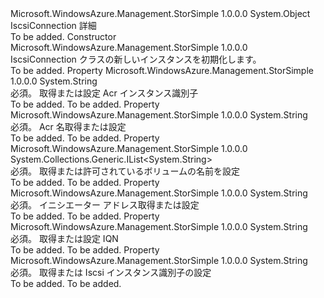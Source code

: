 <Type Name="IscsiConnection" FullName="Microsoft.WindowsAzure.Management.StorSimple.Models.IscsiConnection">
  <TypeSignature Language="C#" Value="public class IscsiConnection" />
  <TypeSignature Language="ILAsm" Value=".class public auto ansi beforefieldinit IscsiConnection extends System.Object" />
  <TypeSignature Language="DocId" Value="T:Microsoft.WindowsAzure.Management.StorSimple.Models.IscsiConnection" />
  <TypeSignature Language="VB.NET" Value="Public Class IscsiConnection" />
  <TypeSignature Language="F#" Value="type IscsiConnection = class" />
  <AssemblyInfo>
    <AssemblyName>Microsoft.WindowsAzure.Management.StorSimple</AssemblyName>
    <AssemblyVersion>1.0.0.0</AssemblyVersion>
  </AssemblyInfo>
  <Base>
    <BaseTypeName>System.Object</BaseTypeName>
  </Base>
  <Interfaces />
  <Docs>
    <summary>
            IscsiConnection 詳細
            </summary>
    <remarks>To be added.</remarks>
  </Docs>
  <Members>
    <Member MemberName=".ctor">
      <MemberSignature Language="C#" Value="public IscsiConnection ();" />
      <MemberSignature Language="ILAsm" Value=".method public hidebysig specialname rtspecialname instance void .ctor() cil managed" />
      <MemberSignature Language="DocId" Value="M:Microsoft.WindowsAzure.Management.StorSimple.Models.IscsiConnection.#ctor" />
      <MemberSignature Language="VB.NET" Value="Public Sub New ()" />
      <MemberType>Constructor</MemberType>
      <AssemblyInfo>
        <AssemblyName>Microsoft.WindowsAzure.Management.StorSimple</AssemblyName>
        <AssemblyVersion>1.0.0.0</AssemblyVersion>
      </AssemblyInfo>
      <Parameters />
      <Docs>
        <summary>
            IscsiConnection クラスの新しいインスタンスを初期化します。
            </summary>
        <remarks>To be added.</remarks>
      </Docs>
    </Member>
    <Member MemberName="AcrInstanceId">
      <MemberSignature Language="C#" Value="public string AcrInstanceId { get; set; }" />
      <MemberSignature Language="ILAsm" Value=".property instance string AcrInstanceId" />
      <MemberSignature Language="DocId" Value="P:Microsoft.WindowsAzure.Management.StorSimple.Models.IscsiConnection.AcrInstanceId" />
      <MemberSignature Language="VB.NET" Value="Public Property AcrInstanceId As String" />
      <MemberSignature Language="F#" Value="member this.AcrInstanceId : string with get, set" Usage="Microsoft.WindowsAzure.Management.StorSimple.Models.IscsiConnection.AcrInstanceId" />
      <MemberType>Property</MemberType>
      <AssemblyInfo>
        <AssemblyName>Microsoft.WindowsAzure.Management.StorSimple</AssemblyName>
        <AssemblyVersion>1.0.0.0</AssemblyVersion>
      </AssemblyInfo>
      <ReturnValue>
        <ReturnType>System.String</ReturnType>
      </ReturnValue>
      <Docs>
        <summary>
            必須。 取得または設定 Acr インスタンス識別子
            </summary>
        <value>To be added.</value>
        <remarks>To be added.</remarks>
      </Docs>
    </Member>
    <Member MemberName="AcrName">
      <MemberSignature Language="C#" Value="public string AcrName { get; set; }" />
      <MemberSignature Language="ILAsm" Value=".property instance string AcrName" />
      <MemberSignature Language="DocId" Value="P:Microsoft.WindowsAzure.Management.StorSimple.Models.IscsiConnection.AcrName" />
      <MemberSignature Language="VB.NET" Value="Public Property AcrName As String" />
      <MemberSignature Language="F#" Value="member this.AcrName : string with get, set" Usage="Microsoft.WindowsAzure.Management.StorSimple.Models.IscsiConnection.AcrName" />
      <MemberType>Property</MemberType>
      <AssemblyInfo>
        <AssemblyName>Microsoft.WindowsAzure.Management.StorSimple</AssemblyName>
        <AssemblyVersion>1.0.0.0</AssemblyVersion>
      </AssemblyInfo>
      <ReturnValue>
        <ReturnType>System.String</ReturnType>
      </ReturnValue>
      <Docs>
        <summary>
            必須。 Acr 名取得または設定
            </summary>
        <value>To be added.</value>
        <remarks>To be added.</remarks>
      </Docs>
    </Member>
    <Member MemberName="AllowedVolumeNames">
      <MemberSignature Language="C#" Value="public System.Collections.Generic.IList&lt;string&gt; AllowedVolumeNames { get; set; }" />
      <MemberSignature Language="ILAsm" Value=".property instance class System.Collections.Generic.IList`1&lt;string&gt; AllowedVolumeNames" />
      <MemberSignature Language="DocId" Value="P:Microsoft.WindowsAzure.Management.StorSimple.Models.IscsiConnection.AllowedVolumeNames" />
      <MemberSignature Language="VB.NET" Value="Public Property AllowedVolumeNames As IList(Of String)" />
      <MemberSignature Language="F#" Value="member this.AllowedVolumeNames : System.Collections.Generic.IList&lt;string&gt; with get, set" Usage="Microsoft.WindowsAzure.Management.StorSimple.Models.IscsiConnection.AllowedVolumeNames" />
      <MemberType>Property</MemberType>
      <AssemblyInfo>
        <AssemblyName>Microsoft.WindowsAzure.Management.StorSimple</AssemblyName>
        <AssemblyVersion>1.0.0.0</AssemblyVersion>
      </AssemblyInfo>
      <ReturnValue>
        <ReturnType>System.Collections.Generic.IList&lt;System.String&gt;</ReturnType>
      </ReturnValue>
      <Docs>
        <summary>
            必須。 取得または許可されているボリュームの名前を設定
            </summary>
        <value>To be added.</value>
        <remarks>To be added.</remarks>
      </Docs>
    </Member>
    <Member MemberName="InitiatorAddress">
      <MemberSignature Language="C#" Value="public string InitiatorAddress { get; set; }" />
      <MemberSignature Language="ILAsm" Value=".property instance string InitiatorAddress" />
      <MemberSignature Language="DocId" Value="P:Microsoft.WindowsAzure.Management.StorSimple.Models.IscsiConnection.InitiatorAddress" />
      <MemberSignature Language="VB.NET" Value="Public Property InitiatorAddress As String" />
      <MemberSignature Language="F#" Value="member this.InitiatorAddress : string with get, set" Usage="Microsoft.WindowsAzure.Management.StorSimple.Models.IscsiConnection.InitiatorAddress" />
      <MemberType>Property</MemberType>
      <AssemblyInfo>
        <AssemblyName>Microsoft.WindowsAzure.Management.StorSimple</AssemblyName>
        <AssemblyVersion>1.0.0.0</AssemblyVersion>
      </AssemblyInfo>
      <ReturnValue>
        <ReturnType>System.String</ReturnType>
      </ReturnValue>
      <Docs>
        <summary>
            必須。 イニシエーター アドレス取得または設定
            </summary>
        <value>To be added.</value>
        <remarks>To be added.</remarks>
      </Docs>
    </Member>
    <Member MemberName="Iqn">
      <MemberSignature Language="C#" Value="public string Iqn { get; set; }" />
      <MemberSignature Language="ILAsm" Value=".property instance string Iqn" />
      <MemberSignature Language="DocId" Value="P:Microsoft.WindowsAzure.Management.StorSimple.Models.IscsiConnection.Iqn" />
      <MemberSignature Language="VB.NET" Value="Public Property Iqn As String" />
      <MemberSignature Language="F#" Value="member this.Iqn : string with get, set" Usage="Microsoft.WindowsAzure.Management.StorSimple.Models.IscsiConnection.Iqn" />
      <MemberType>Property</MemberType>
      <AssemblyInfo>
        <AssemblyName>Microsoft.WindowsAzure.Management.StorSimple</AssemblyName>
        <AssemblyVersion>1.0.0.0</AssemblyVersion>
      </AssemblyInfo>
      <ReturnValue>
        <ReturnType>System.String</ReturnType>
      </ReturnValue>
      <Docs>
        <summary>
            必須。 取得または設定 IQN
            </summary>
        <value>To be added.</value>
        <remarks>To be added.</remarks>
      </Docs>
    </Member>
    <Member MemberName="IscsiConnectionId">
      <MemberSignature Language="C#" Value="public string IscsiConnectionId { get; set; }" />
      <MemberSignature Language="ILAsm" Value=".property instance string IscsiConnectionId" />
      <MemberSignature Language="DocId" Value="P:Microsoft.WindowsAzure.Management.StorSimple.Models.IscsiConnection.IscsiConnectionId" />
      <MemberSignature Language="VB.NET" Value="Public Property IscsiConnectionId As String" />
      <MemberSignature Language="F#" Value="member this.IscsiConnectionId : string with get, set" Usage="Microsoft.WindowsAzure.Management.StorSimple.Models.IscsiConnection.IscsiConnectionId" />
      <MemberType>Property</MemberType>
      <AssemblyInfo>
        <AssemblyName>Microsoft.WindowsAzure.Management.StorSimple</AssemblyName>
        <AssemblyVersion>1.0.0.0</AssemblyVersion>
      </AssemblyInfo>
      <ReturnValue>
        <ReturnType>System.String</ReturnType>
      </ReturnValue>
      <Docs>
        <summary>
            必須。 取得または Iscsi インスタンス識別子の設定
            </summary>
        <value>To be added.</value>
        <remarks>To be added.</remarks>
      </Docs>
    </Member>
  </Members>
</Type>